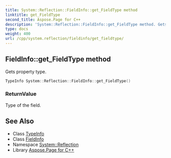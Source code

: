 ```yaml
---
title: System::Reflection::FieldInfo::get_FieldType method
linktitle: get_FieldType
second_title: Aspose.Page for C++
description: 'System::Reflection::FieldInfo::get_FieldType method. Gets property type in C++.'
type: docs
weight: 400
url: /cpp/system.reflection/fieldinfo/get_fieldtype/
---
```

## FieldInfo::get_FieldType method


Gets property type.

```cpp
TypeInfo System::Reflection::FieldInfo::get_FieldType()
```


### ReturnValue

Type of the field.

## See Also

* Class [TypeInfo](../../../system/typeinfo/)
* Class [FieldInfo](../)
* Namespace [System::Reflection](../../)
* Library [Aspose.Page for C++](../../../)
